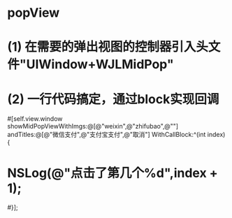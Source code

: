 # popView


# (1) 在需要的弹出视图的控制器引入头文件"UIWindow+WJLMidPop"

# (2) 一行代码搞定，通过block实现回调
#[self.view.window showMidPopViewWithImgs:@[@"weixin",@"zhifubao",@""] andTitles:@[@"微信支付",@"支付宝支付",@"取消"] WithCallBlock:^(int index) {
# NSLog(@"点击了第几个%d",index + 1);
#}];

